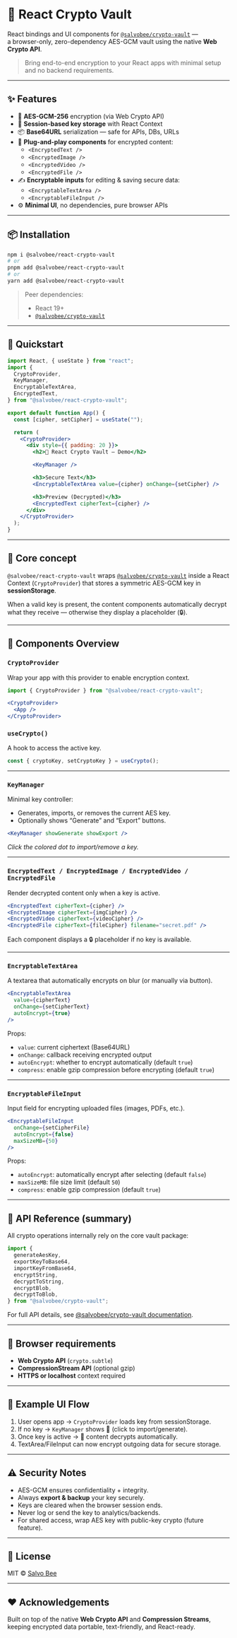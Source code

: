 # 🧩 React Crypto Vault

React bindings and UI components for [`@salvobee/crypto-vault`](https://www.npmjs.com/package/@salvobee/crypto-vault) —  
a browser-only, zero-dependency AES-GCM vault using the native **Web Crypto API**.

> Bring end-to-end encryption to your React apps with minimal setup and no backend requirements.

---

## ✨ Features

- 🔑 **AES-GCM-256** encryption (via Web Crypto API)
- 💾 **Session-based key storage** with React Context
- 📦 **Base64URL** serialization — safe for APIs, DBs, URLs
- 🧩 **Plug-and-play components** for encrypted content:
  - `<EncryptedText />`
  - `<EncryptedImage />`
  - `<EncryptedVideo />`
  - `<EncryptedFile />`
- ✍️ **Encryptable inputs** for editing & saving secure data:
  - `<EncryptableTextArea />`
  - `<EncryptableFileInput />`
- ⚙️ **Minimal UI**, no dependencies, pure browser APIs

---

## 📦 Installation

```bash
npm i @salvobee/react-crypto-vault
# or
pnpm add @salvobee/react-crypto-vault
# or
yarn add @salvobee/react-crypto-vault
````

> Peer dependencies:
>
> * React 19+
> * [`@salvobee/crypto-vault`](https://www.npmjs.com/package/@salvobee/crypto-vault)

---

## 🚀 Quickstart

```jsx
import React, { useState } from "react";
import {
  CryptoProvider,
  KeyManager,
  EncryptableTextArea,
  EncryptedText,
} from "@salvobee/react-crypto-vault";

export default function App() {
  const [cipher, setCipher] = useState("");

  return (
    <CryptoProvider>
      <div style={{ padding: 20 }}>
        <h2>🔐 React Crypto Vault – Demo</h2>

        <KeyManager />

        <h3>Secure Text</h3>
        <EncryptableTextArea value={cipher} onChange={setCipher} />

        <h3>Preview (Decrypted)</h3>
        <EncryptedText cipherText={cipher} />
      </div>
    </CryptoProvider>
  );
}
```

---

## 🧠 Core concept

`@salvobee/react-crypto-vault` wraps [`@salvobee/crypto-vault`](https://www.npmjs.com/package/@salvobee/crypto-vault) inside a React Context (`CryptoProvider`) that stores a symmetric AES-GCM key in **sessionStorage**.

When a valid key is present, the content components automatically decrypt what they receive — otherwise they display a placeholder (🔒).

---

## 🧩 Components Overview

### `CryptoProvider`

Wrap your app with this provider to enable encryption context.

```jsx
import { CryptoProvider } from "@salvobee/react-crypto-vault";

<CryptoProvider>
  <App />
</CryptoProvider>
```

### `useCrypto()`

A hook to access the active key.

```jsx
const { cryptoKey, setCryptoKey } = useCrypto();
```

---

### `KeyManager`

Minimal key controller:

* Generates, imports, or removes the current AES key.
* Optionally shows “Generate” and “Export” buttons.

```jsx
<KeyManager showGenerate showExport />
```

*Click the colored dot to import/remove a key.*

---

### `EncryptedText / EncryptedImage / EncryptedVideo / EncryptedFile`

Render decrypted content only when a key is active.

```jsx
<EncryptedText cipherText={cipher} />
<EncryptedImage cipherText={imgCipher} />
<EncryptedVideo cipherText={videoCipher} />
<EncryptedFile cipherText={fileCipher} filename="secret.pdf" />
```

Each component displays a 🔒 placeholder if no key is available.

---

### `EncryptableTextArea`

A textarea that automatically encrypts on blur (or manually via button).

```jsx
<EncryptableTextArea
  value={cipherText}
  onChange={setCipherText}
  autoEncrypt={true}
/>
```

Props:

* `value`: current ciphertext (Base64URL)
* `onChange`: callback receiving encrypted output
* `autoEncrypt`: whether to encrypt automatically (default `true`)
* `compress`: enable gzip compression before encrypting (default `true`)

---

### `EncryptableFileInput`

Input field for encrypting uploaded files (images, PDFs, etc.).

```jsx
<EncryptableFileInput
  onChange={setCipherFile}
  autoEncrypt={false}
  maxSizeMB={50}
/>
```

Props:

* `autoEncrypt`: automatically encrypt after selecting (default `false`)
* `maxSizeMB`: file size limit (default `50`)
* `compress`: enable gzip compression (default `true`)

---

## 🧱 API Reference (summary)

All crypto operations internally rely on the core vault package:

```js
import {
  generateAesKey,
  exportKeyToBase64,
  importKeyFromBase64,
  encryptString,
  decryptToString,
  encryptBlob,
  decryptToBlob,
} from "@salvobee/crypto-vault";
```

For full API details, see [@salvobee/crypto-vault documentation](https://www.npmjs.com/package/@salvobee/crypto-vault).

---

## 🧰 Browser requirements

* **Web Crypto API** (`crypto.subtle`)
* **CompressionStream API** (optional gzip)
* **HTTPS or localhost** context required

---

## 💬 Example UI Flow

1. User opens app → `CryptoProvider` loads key from sessionStorage.
2. If no key → `KeyManager` shows 🔴 (click to import/generate).
3. Once key is active → 🔵 content decrypts automatically.
4. TextArea/FileInput can now encrypt outgoing data for secure storage.

---

## ⚠️ Security Notes

* AES-GCM ensures confidentiality + integrity.
* Always **export & backup** your key securely.
* Keys are cleared when the browser session ends.
* Never log or send the key to analytics/backends.
* For shared access, wrap AES key with public-key crypto (future feature).

---

## 📝 License

MIT © [Salvo Bee](https://github.com/salvobee)

---

## ❤️ Acknowledgements

Built on top of the native **Web Crypto API** and **Compression Streams**,
keeping encrypted data portable, text-friendly, and React-ready.